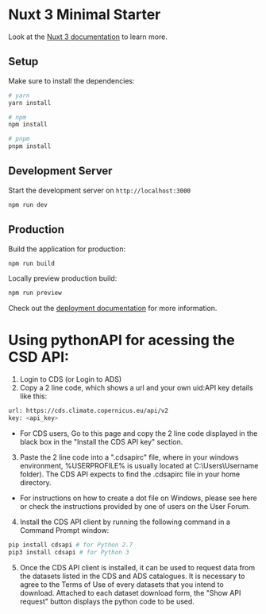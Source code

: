 # Nuxt 3 Minimal Starter

Look at the [Nuxt 3 documentation](https://nuxt.com/docs/getting-started/introduction) to learn more.

## Setup

Make sure to install the dependencies:

```bash
# yarn
yarn install

# npm
npm install

# pnpm
pnpm install
```

## Development Server

Start the development server on `http://localhost:3000`

```bash
npm run dev
```

## Production

Build the application for production:

```bash
npm run build
```

Locally preview production build:

```bash
npm run preview
```

Check out the [deployment documentation](https://nuxt.com/docs/getting-started/deployment) for more information.

# Using pythonAPI for acessing the CSD API:

1. Login to CDS (or Login to ADS)
2. Copy a 2 line code, which shows a url and your own uid:API key details like this:
```bash
url: https://cds.climate.copernicus.eu/api/v2
key: <api_key>
```
- For CDS users, Go to this page and copy the 2 line code displayed in the black box in the "Install the CDS API key" section.
3. Paste the 2 line code into a ".cdsapirc" file, where in your windows environment, %USERPROFILE% is usually located at C:\Users\Username folder). The CDS API expects to find the .cdsapirc file in your home directory.
- For instructions on how to create a dot file on Windows, please see here or check the instructions provided by one of users on the User Forum.

4. Install the CDS API client by running the following command in a Command Prompt window:

```bash
pip install cdsapi # for Python 2.7
pip3 install cdsapi # for Python 3
```

5. Once the CDS API client is installed, it can be used to request data from the datasets listed in the CDS and ADS catalogues. It is necessary to agree to the Terms of Use of every datasets that you intend to download. Attached to each dataset download form, the "Show API request" button displays the python code to be used.